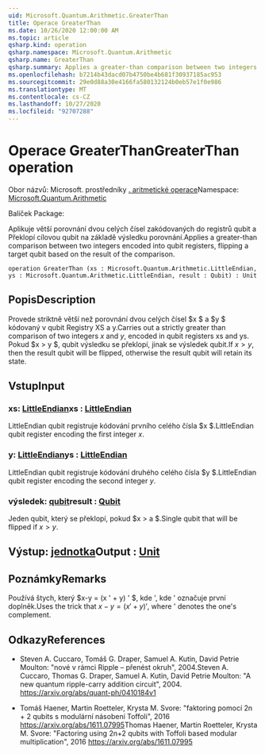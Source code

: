 ```yaml
---
uid: Microsoft.Quantum.Arithmetic.GreaterThan
title: Operace GreaterThan
ms.date: 10/26/2020 12:00:00 AM
ms.topic: article
qsharp.kind: operation
qsharp.namespace: Microsoft.Quantum.Arithmetic
qsharp.name: GreaterThan
qsharp.summary: Applies a greater-than comparison between two integers encoded into qubit registers, flipping a target qubit based on the result of the comparison.
ms.openlocfilehash: b7214b43dacd07b4750be4b681f30937185ac953
ms.sourcegitcommit: 29e0d88a30e4166fa580132124b0eb57e1f0e986
ms.translationtype: MT
ms.contentlocale: cs-CZ
ms.lasthandoff: 10/27/2020
ms.locfileid: "92707288"
---
```

# <a name="greaterthan-operation"></a><span data-ttu-id="b4155-102">Operace GreaterThan</span><span class="sxs-lookup"><span data-stu-id="b4155-102">GreaterThan operation</span></span>

<span data-ttu-id="b4155-103">Obor názvů: Microsoft. prostředníky [. aritmetické operace](xref:Microsoft.Quantum.Arithmetic)</span><span class="sxs-lookup"><span data-stu-id="b4155-103">Namespace: [Microsoft.Quantum.Arithmetic](xref:Microsoft.Quantum.Arithmetic)</span></span>

<span data-ttu-id="b4155-104">Balíček [](https://nuget.org/packages/)</span><span class="sxs-lookup"><span data-stu-id="b4155-104">Package: [](https://nuget.org/packages/)</span></span>


<span data-ttu-id="b4155-105">Aplikuje větší porovnání dvou celých čísel zakódovaných do registrů qubit a Překlopí cílovou qubit na základě výsledku porovnání.</span><span class="sxs-lookup"><span data-stu-id="b4155-105">Applies a greater-than comparison between two integers encoded into qubit registers, flipping a target qubit based on the result of the comparison.</span></span>

```qsharp
operation GreaterThan (xs : Microsoft.Quantum.Arithmetic.LittleEndian, ys : Microsoft.Quantum.Arithmetic.LittleEndian, result : Qubit) : Unit
```


## <a name="description"></a><span data-ttu-id="b4155-106">Popis</span><span class="sxs-lookup"><span data-stu-id="b4155-106">Description</span></span>

<span data-ttu-id="b4155-107">Provede striktně větší než porovnání dvou celých čísel $x $ a $y $ kódovaný v qubit Registry XS a y.</span><span class="sxs-lookup"><span data-stu-id="b4155-107">Carries out a strictly greater than comparison of two integers $x$ and $y$, encoded in qubit registers xs and ys.</span></span> <span data-ttu-id="b4155-108">Pokud $x > y $, qubit výsledku se překlopí, jinak se výsledek qubit.</span><span class="sxs-lookup"><span data-stu-id="b4155-108">If $x > y$, then the result qubit will be flipped, otherwise the result qubit will retain its state.</span></span>

## <a name="input"></a><span data-ttu-id="b4155-109">Vstup</span><span class="sxs-lookup"><span data-stu-id="b4155-109">Input</span></span>

### <a name="xs--littleendian"></a><span data-ttu-id="b4155-110">xs: [LittleEndian](xref:Microsoft.Quantum.Arithmetic.LittleEndian)</span><span class="sxs-lookup"><span data-stu-id="b4155-110">xs : [LittleEndian](xref:Microsoft.Quantum.Arithmetic.LittleEndian)</span></span>

<span data-ttu-id="b4155-111">LittleEndian qubit registruje kódování prvního celého čísla $x $.</span><span class="sxs-lookup"><span data-stu-id="b4155-111">LittleEndian qubit register encoding the first integer $x$.</span></span>


### <a name="ys--littleendian"></a><span data-ttu-id="b4155-112">y: [LittleEndian](xref:Microsoft.Quantum.Arithmetic.LittleEndian)</span><span class="sxs-lookup"><span data-stu-id="b4155-112">ys : [LittleEndian](xref:Microsoft.Quantum.Arithmetic.LittleEndian)</span></span>

<span data-ttu-id="b4155-113">LittleEndian qubit registruje kódování druhého celého čísla $y $.</span><span class="sxs-lookup"><span data-stu-id="b4155-113">LittleEndian qubit register encoding the second integer $y$.</span></span>


### <a name="result--qubit"></a><span data-ttu-id="b4155-114">výsledek: [qubit](xref:microsoft.quantum.lang-ref.qubit)</span><span class="sxs-lookup"><span data-stu-id="b4155-114">result : [Qubit](xref:microsoft.quantum.lang-ref.qubit)</span></span>

<span data-ttu-id="b4155-115">Jeden qubit, který se překlopí, pokud $x > a $.</span><span class="sxs-lookup"><span data-stu-id="b4155-115">Single qubit that will be flipped if $x > y$.</span></span>



## <a name="output--unit"></a><span data-ttu-id="b4155-116">Výstup: [jednotka](xref:microsoft.quantum.lang-ref.unit)</span><span class="sxs-lookup"><span data-stu-id="b4155-116">Output : [Unit](xref:microsoft.quantum.lang-ref.unit)</span></span>



## <a name="remarks"></a><span data-ttu-id="b4155-117">Poznámky</span><span class="sxs-lookup"><span data-stu-id="b4155-117">Remarks</span></span>

<span data-ttu-id="b4155-118">Používá štych, který $x-y = (x ' + y) ' $, kde ', kde ' označuje první doplněk.</span><span class="sxs-lookup"><span data-stu-id="b4155-118">Uses the trick that $x - y = (x'+y)'$, where ' denotes the one's complement.</span></span>

## <a name="references"></a><span data-ttu-id="b4155-119">Odkazy</span><span class="sxs-lookup"><span data-stu-id="b4155-119">References</span></span>

- <span data-ttu-id="b4155-120">Steven A. Cuccaro, Tomáš G. Draper, Samuel A. Kutin, David Petrie Moulton: "nové v rámci Ripple – přenést okruh", 2004.</span><span class="sxs-lookup"><span data-stu-id="b4155-120">Steven A. Cuccaro, Thomas G. Draper, Samuel A. Kutin, David Petrie Moulton: "A new quantum ripple-carry addition circuit", 2004.</span></span>
  https://arxiv.org/abs/quant-ph/0410184v1

- <span data-ttu-id="b4155-121">Tomáš Haener, Martin Roetteler, Krysta M. Svore: "faktoring pomocí 2n + 2 qubits s modulární násobení Toffoli", 2016 https://arxiv.org/abs/1611.07995</span><span class="sxs-lookup"><span data-stu-id="b4155-121">Thomas Haener, Martin Roetteler, Krysta M. Svore: "Factoring using 2n+2 qubits with Toffoli based modular multiplication", 2016 https://arxiv.org/abs/1611.07995</span></span>